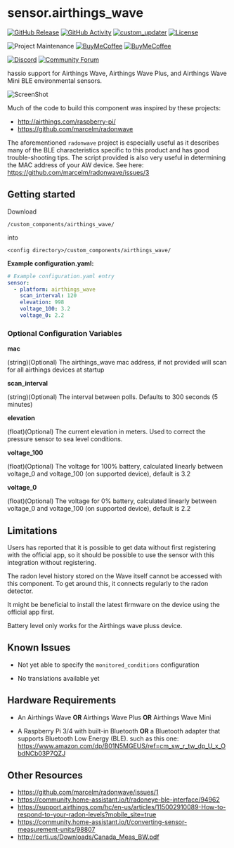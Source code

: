 # sensor.airthings_wave
[![GitHub Release][releases-shield]][releases]
[![GitHub Activity][commits-shield]][commits]
[![custom_updater][customupdaterbadge]][customupdater]
[![License][license-shield]](LICENSE.md)

![Project Maintenance][maintenance-shield]
[![BuyMeCoffee][buymecoffeebadge]][buymecoffee]
[![BuyMeCoffee][buymebeerbadge]][buymebeer]

[![Discord][discord-shield]][discord]
[![Community Forum][forum-shield]][forum]

hassio support for Airthings Wave, Airthings Wave Plus, and Airthings Wave Mini BLE environmental sensors.

![ScreenShot](ScreenShot.png)

Much of the code to build this component was inspired by these projects:
* http://airthings.com/raspberry-pi/
* https://github.com/marcelm/radonwave

The aforementioned `radonwave` project is especially useful as it describes
many of the BLE characteristics specific to this product and has good
trouble-shooting tips. The script provided is also very useful in determining
the MAC address of your AW device. See here:
https://github.com/marcelm/radonwave/issues/3

## Getting started

Download
```
/custom_components/airthings_wave/
```
into
```
<config directory>/custom_components/airthings_wave/
```
**Example configuration.yaml:**

```yaml
# Example configuration.yaml entry
sensor:
  - platform: airthings_wave
    scan_interval: 120
    elevation: 998
    voltage_100: 3.2
    voltage_0: 2.2
```
### Optional Configuration Variables

**mac**

  (string)(Optional) The airthings_wave mac address, if not provided will scan for all airthings devices at startup

**scan_interval**

  (string)(Optional) The interval between polls. Defaults to 300 seconds (5 minutes)

**elevation**

  (float)(Optional) The current elevation in meters. Used to correct the pressure sensor to sea level conditions.

**voltage_100**

  (float)(Optional) The voltage for 100% battery, calculated linearly between voltage_0 and voltage_100 (on supported device), default is 3.2

**voltage_0**

  (float)(Optional) The voltage for 0% battery, calculated linearly between voltage_0 and voltage_100 (on supported device), default is 2.2

## Limitations

Users has reported that it is possible to get data without first registering with the official app, 
so it should be possible to use the sensor with this integration without registering.

The radon level history stored on the Wave itself cannot be accessed
with this component. To get around this, it connects regularly to the radon
detector.

It might be beneficial to install the latest firmware on the device using the official app
first.

Battery level only works for the Airthings wave pluss device. 

## Known Issues

* Not yet able to specify the `monitored_conditions` configuration

* No translations available yet


## Hardware Requirements

* An Airthings Wave __OR__ Airthings Wave Plus __OR__ Airthings Wave Mini

* A Raspberry Pi 3/4 with built-in Bluetooth __OR__ a Bluetooth adapter that supports Bluetooth Low Energy (BLE). such as this
one: https://www.amazon.com/dp/B01N5MGEUS/ref=cm_sw_r_tw_dp_U_x_ObdNCb03P7QZJ

## Other Resources
* https://github.com/marcelm/radonwave/issues/1
* https://community.home-assistant.io/t/radoneye-ble-interface/94962
* https://support.airthings.com/hc/en-us/articles/115002910089-How-to-respond-to-your-radon-levels?mobile_site=true
* https://community.home-assistant.io/t/converting-sensor-measurement-units/98807
* http://certi.us/Downloads/Canada_Meas_BW.pdf

[airthings_wave]: https://github.com/custom-components/sensor.airthings_wave
[buymecoffee]: https://buymeacoff.ee/MartyTremblay
[buymecoffeebadge]: https://img.shields.io/badge/buy%20me%20a%20coffee-donate-yellow.svg?style=for-the-badge
[buymebeer]: https://paypal.me/MartyTremblay
[buymebeerbadge]: https://img.shields.io/badge/buy%20me%20a%20beer-donate-yellow.svg?style=for-the-badge
[commits-shield]: https://img.shields.io/github/commit-activity/y/custom-components/sensor.airthings_wave.svg?style=for-the-badge
[commits]: https://github.com/custom-components/sensor.airthings_wave/commits/master
[customupdater]: https://github.com/custom-components/custom_updater
[customupdaterbadge]: https://img.shields.io/badge/custom__updater-true-success.svg?style=for-the-badge
[discord]: https://discord.gg/Qa5fW2R
[discord-shield]: https://img.shields.io/discord/330944238910963714.svg?style=for-the-badge
[exampleimg]: example.png
[forum-shield]: https://img.shields.io/badge/community-forum-brightgreen.svg?style=for-the-badge
[forum]: https://community.home-assistant.io/
[license-shield]: https://img.shields.io/github/license/custom-components/sensor.airthings_wave.svg?style=for-the-badge
[maintenance-shield]: https://img.shields.io/badge/maintainer-MartyTremblay-blue.svg?style=for-the-badge
[releases-shield]: https://img.shields.io/github/release/custom-components/sensor.airthings_wave.svg?style=for-the-badge
[releases]: https://github.com/custom-components/sensor.airthings_wave/releases
